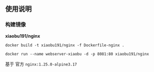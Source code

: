 ## 使用说明

### 构建镜像

**xiaobu191/nginx**

```shell
docker build -t xiaobu191/nginx -f Dockerfile-nginx .

docker run --name webserver-xiaobu -d -p 8081:80 xiaobu191/nginx
```

基于 官方 `nginx:1.25.0-alpine3.17`
